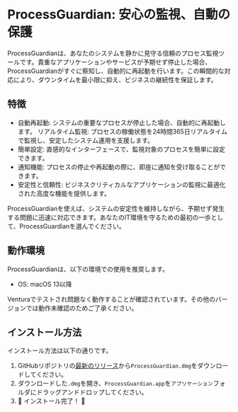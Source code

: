 # ProcessGuardian: 安心の監視、自動の保護

ProcessGuardianは、あなたのシステムを静かに見守る信頼のプロセス監視ツールです。貴重なアプリケーションやサービスが予期せず停止した場合、ProcessGuardianがすぐに察知し、自動的に再起動を行います。この瞬間的な対応により、ダウンタイムを最小限に抑え、ビジネスの継続性を保証します。

## 特徴

- 自動再起動: システムの重要なプロセスが停止した場合、自動的に再起動します。
リアルタイム監視: プロセスの稼働状態を24時間365日リアルタイムで監視し、安定したシステム運用を支援します。
- 簡単設定: 直感的なインターフェースで、監視対象のプロセスを簡単に設定できます。
- 通知機能: プロセスの停止や再起動の際に、即座に通知を受け取ることができます。
- 安定性と信頼性: ビジネスクリティカルなアプリケーションの監視に最適化された高度な機能を提供します。

ProcessGuardianを使えば、システムの安定性を維持しながら、予期せず発生する問題に迅速に対応できます。あなたのIT環境を守るための最初の一歩として、ProcessGuardianを選んでください。

## 動作環境

ProcessGuardianは、以下の環境での使用を推奨します。

- OS: macOS 13以降

Venturaでテストされ問題なく動作することが確認されています。その他のバージョンでは動作未確認のためご了承ください。

## インストール方法

インストール方法は以下の通りです。

1. GitHubリポジトリの[最新のリリース](https://github.com/svertkatter/ProcessGuardian/releases)から`ProcessGuardian.dmg`をダウンロードしてください。
2. ダウンロードした`.dmg`を開き、`ProcessGuardian.app`を`アプリケーション`フォルダにドラッグアンドドロップしてください。
3. 🎉 インストール完了！ 🎉